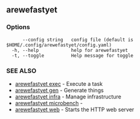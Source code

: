 ## arewefastyet



### Options

```
      --config string   config file (default is $HOME/.config/arewefastyet/config.yaml)
  -h, --help            help for arewefastyet
  -t, --toggle          Help message for toggle
```

### SEE ALSO

* [arewefastyet exec](arewefastyet_exec.md)	 - Execute a task
* [arewefastyet gen](arewefastyet_gen.md)	 - Generate things
* [arewefastyet infra](arewefastyet_infra.md)	 - Manage infrastructure
* [arewefastyet microbench](arewefastyet_microbench.md)	 - 
* [arewefastyet web](arewefastyet_web.md)	 - Starts the HTTP web server

